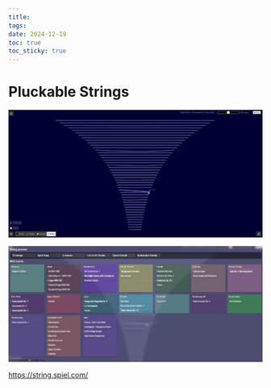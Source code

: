 ```yaml
---
title: 
tags: 
date: 2024-12-19
toc: true
toc_sticky: true
---
```



# Pluckable Strings


![](../_asset/2024-12-19-stringsound-20241219173600.jpg)

![](../_asset/2024-12-19-stringsound-20241219173609.jpg)

<https://string.spiel.com/>

